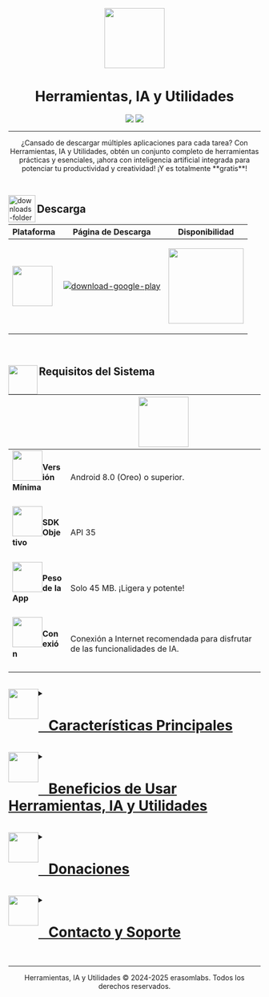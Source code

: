 <p align="center">
  <img height="120" src="https://lh3.googleusercontent.com/NcjeRRvA5vl-Db219PxfZ9OdCq-LQzIcr3DRRmi0-txVoTCcooJYtaxAUX5o7YqRjNBsa22Wn2gtvnDbwVfzuto" width="120"/>
</p>
<h1 align="center">Herramientas, IA y Utilidades</h1>
<p align="center">
  <a href="#" target="_blank"><img src="https://img.shields.io/badge/Google_Play-414141?style=for-the-badge&logo=google-play&logoColor=white"/></a>
  <a href="#"><img src="https://img.shields.io/badge/Versión-9.8-8E44AD?style=for-the-badge"/></a>
</p>

---

<p align="center">
¿Cansado de descargar múltiples aplicaciones para cada tarea? Con Herramientas, IA y Utilidades, obtén un conjunto completo de herramientas prácticas y esenciales, ¡ahora con inteligencia artificial integrada para potenciar tu productividad y creatividad! ¡Y es totalmente **gratis**!
</p>

<br/>

<img align="left" alt="downloads-folder" height="54" src="https://img.icons8.com/3d-fluency/94/downloads-folder.png" width="54"/><h2>Descarga</h2>
<div align="center">
<table>
<thead>
<tr>
<th>Plataforma</th>
<th>Página de Descarga</th>
<th>Disponibilidad</th>
</tr>
</thead>
<tbody>
<tr>
<td rowspan="1"><img src="https://upload.wikimedia.org/wikipedia/commons/d/d7/Android_robot.svg" style="width: 80px;"/></td>
<td><p><a href="#" target="_blank"><img alt="download-google-play" src="https://img.shields.io/badge/Descargar_para_Android-Google_Play-3498DB?style=for-the-badge&logo=android"/></a></p></td>
<td rowspan="1"><p><a href="#" target="_blank"><img src="https://img.shields.io/badge/Próximamente-white?style=for-the-badge&logo=Google-Play&logoColor=414141" style="width: 150px;"/></a></p></td>
</tr>
</tbody>
</table>
</div>

<br/>

<h2><img align="left" height="58" src="https://img.icons8.com/fluency/48/system-information.png" width="58"/>Requisitos del Sistema</h2>
<div align="center">
<table>
<thead>
<tr>
<th></th>
<th><img src="https://upload.wikimedia.org/wikipedia/commons/d/d7/Android_robot.svg" style="width: 100px;"/></th>
</tr>
</thead>
<tbody>
<tr>
<td><img height="60" src="https://img.icons8.com/fluency/96/android-os.png" style="float: left;" width="60"/><h4>Versión Mínima<h4></h4></h4></td>
<td>Android 8.0 (Oreo) o superior.</td>
</tr>
<tr>
<td><img height="60" src="https://img.icons8.com/fluency/96/processor.png" style="float: left;" width="60"/><h4>SDK Objetivo<h4></h4></h4></td>
<td>API 35</td>
</tr>
<tr>
<td><img height="60" src="https://img.icons8.com/fluency/96/database.png" style="float: left;" width="60"/><h4>Peso de la App<h4></h4></h4></td>
<td>Solo 45 MB. ¡Ligera y potente!</td>
</tr>
<tr>
<td><img height="60" src="https://img.icons8.com/fluency/96/wifi.png" style="float: left;" width="60"/><h4>Conexión<h4></h4></h4></td>
<td>Conexión a Internet recomendada para disfrutar de las funcionalidades de IA.</td>
</tr>
</tbody>
</table>
</div>

<br/>

<details>
<summary><a href="#"><img height="60" src="https://img.icons8.com/fluency/96/settings.png" style="float: left;" width="60"/><h1><a href="#">   Características Principales</a></h1></a></summary>

> [!TIP]
> Simplifica tu vida diaria con la navaja suiza de herramientas definitiva, ahora potenciada con Inteligencia Artificial. ¡Y recuerda, es **gratis**!

### Nuevas Funciones Destacadas con IA
* **🤖 Chatbot Inteligente:** Resuelve tus dudas, obtén información al instante y chatea de forma interactiva con nuestra IA conversacional. Tu asistente personal siempre disponible.
* **🎨 Generador de Imágenes IA:** ¡Desata tu creatividad! Transforma texto en imágenes sorprendentes con solo una descripción. Crea gráficos únicos para tus proyectos, redes sociales o simplemente por diversión.
> [!NOTE]
> Las funciones de IA son impulsadas por modelos de Google y Gemini.

### Herramientas Esenciales que Ya Conoces
* **📝 Bloc de Notas Inteligente:** Anota rápidamente tus ideas, recordatorios importantes y listas de tareas.
* **🖌️ Bloc de Dibujos Creativo:** ¡Expresa tu arte! Dibuja, garabatea y esquematiza tus ideas.
* **🧮 Calculadora Avanzada:** Realiza desde operaciones básicas hasta cálculos complejos.
* **🔄 Convertidor de Unidades Universal:** Convierte fácilmente longitud, peso, volumen, temperatura y más.
* **🗺️ Mapas Interactivos:** Encuentra direcciones, explora lugares y navega con nuestra función de mapas.
* **🇶 Lector de Códigos QR Rápido:** Escanea códigos QR al instante en cualquier lugar.

</details>

<br/>

<details>
<summary><a href="#"><img height="60" src="https://img.icons8.com/fluency/96/trophy.png" style="float: left;" width="60"/><h1><a href="#">   Beneficios de Usar Herramientas, IA y Utilidades</a></h1></a></summary>

* **🚀 Potencia de la IA al alcance de tu mano:** Funcionalidades de inteligencia artificial que te ahorran tiempo y esfuerzo.
* **📦 Todo en un solo lugar:** Ahorra la molestia de instalar múltiples aplicaciones individuales.
* **💾 Optimización del espacio:** Libera valioso almacenamiento en tu dispositivo al consolidar tus herramientas.
* **✨ Interfaz intuitiva:** Diseñada para ser extremadamente fácil de usar y navegar, apta para todos los usuarios.
* **🔓 Sin complicaciones:** No requiere registro, suscripciones ni permisos innecesarios para la mayoría de las funciones.
* **🔄 Actualizaciones constantes:** Mejoras continuas y nuevas herramientas se añaden regularmente.
* **🆓 ¡Completamente Gratuita!** Disfruta de todas estas potentes herramientas sin costo alguno.

</details>

<br/>

<details>
<summary><a href="#"><img height="60" src="https://img.icons8.com/fluency/96/handshake.png" style="float: left;" width="60"/><h1><a href="#">   Donaciones</a></h1></a></summary>
<p>Si encuentras útil nuestra aplicación y deseas apoyar nuestro trabajo para seguir mejorándola y añadiendo nuevas funcionalidades, puedes hacer una donación a través de PayPal.</p>
<br/>
<p align="center">
<a href="https://www.paypal.com/ncp/payment/YJ8K9WW7T69UJ" target="_blank">
<img src="https://www.paypalobjects.com/en_US/i/btn/btn_donateCC_LG.gif" border="0" name="submit" title="PayPal - The safer, easier way to pay online!" alt="Donate with PayPal button"/>
</a>
</p>
<p>¡Tu apoyo es muy valioso!</p>
</details>

<br/>

<details>
<summary><a href="#"><img height="60" src="https://img.icons8.com/fluency/96/new-message.png" style="float: left;" width="60"/><h1><a href="#">   Contacto y Soporte</a></h1></a></summary>
<p>¿Tienes alguna sugerencia, pregunta o necesitas ayuda? ¡Nos encantaría escucharte!</p>
<p>Visita nuestro centro de contacto para encontrar todas nuestras redes sociales y formas de comunicarte con el equipo de desarrollo.</p>
<br/>
<p align="center">
<a href="https://linktr.ee/erasomlabs" target="_blank">
<img src="https://img.shields.io/badge/Contacta%20con%20nosotros-%40erasomlabs-3498DB?style=for-the-badge&logo=linktree&logoColor=white" alt="Contacto erasomlabs"/>
</a>
</p>
</details>
<br/>

---
<center>
<p>Herramientas, IA y Utilidades © 2024-2025 erasomlabs. Todos los derechos reservados.</p>
</center>
